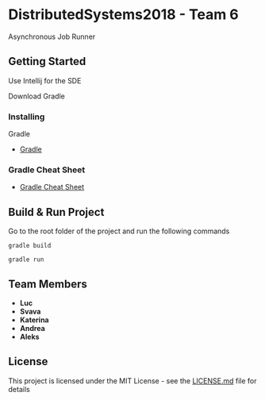 # DistributedSystems2018 - Team 6

Asynchronous Job Runner

## Getting Started

Use Intellij for the SDE

Download Gradle

### Installing

Gradle 
* [Gradle](https://gradle.org/install/) 


### Gradle Cheat Sheet
* [Gradle Cheat Sheet](https://www.polyglotdeveloper.com/cheatsheet/2015-01-08-Gradle-cheatsheet/)


## Build & Run Project

Go to the root folder of the project and run the following commands
```
gradle build
```

```
gradle run
```

## Team Members

* **Luc** 
* **Svava** 
* **Katerina** 
* **Andrea** 
* **Aleks** 



## License

This project is licensed under the MIT License - see the [LICENSE.md](LICENSE.md) file for details


